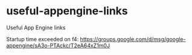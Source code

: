 useful-appengine-links
======================

Useful App Engine links

Startup time exceeded on f4: https://groups.google.com/d/msg/google-appengine/sA3o-PTAckc/T2eA64xZ1m0J


